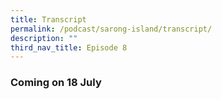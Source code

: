 ```yaml
---
title: Transcript
permalink: /podcast/sarong-island/transcript/
description: ""
third_nav_title: Episode 8
---
```

### Coming on 18 July